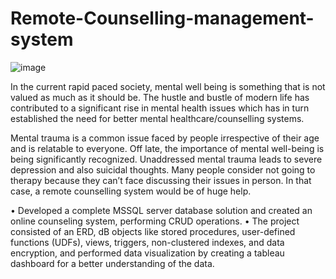 # Remote-Counselling-management-system
![image](https://github.com/dhirthacker7/Remote-Counselling-management-system/assets/46825149/f9128e4f-afa2-43d0-8e6d-fe52f0208832)

In the current rapid paced society, mental well being is something that is not valued as much as it should be. The hustle and bustle of modern life has contributed to a significant rise in mental health issues which has in turn established the need for better mental healthcare/counselling systems. 


Mental trauma is a common issue faced by people irrespective of their age and is relatable to everyone. Off late, the importance of mental well-being is being significantly recognized. Unaddressed mental trauma leads to severe depression and also suicidal thoughts. Many people consider not going to therapy because they can’t face discussing their issues in person. In that case, a remote counselling system would be of huge help.


•	Developed a complete MSSQL server database solution and created an online counseling system, performing CRUD operations. 
•	The project consisted of an ERD, dB objects like stored procedures, user-defined functions (UDFs), views, triggers, non-clustered indexes, and data encryption, and performed data visualization by creating a tableau dashboard for a better understanding of the data.
